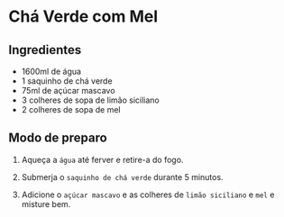# Chá Verde com Mel

## Ingredientes

 * 1600ml de água
 * 1 saquinho de chá verde
 * 75ml de açúcar mascavo
 * 3 colheres de sopa de limão siciliano
 * 2 colheres de sopa de mel

## Modo de preparo

1. Aqueça a `água` até ferver e retire-a do fogo.

1. Submerja o `saquinho de chá verde` durante 5 minutos.

1. Adicione o `açúcar mascavo` e as colheres de `limão siciliano` e `mel` e misture bem.
